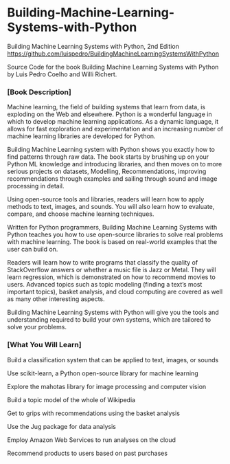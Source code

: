 # Building-Machine-Learning-Systems-with-Python
Building Machine Learning Systems with Python, 2nd Edition
https://github.com/luispedro/BuildingMachineLearningSystemsWithPython

Source Code for the book Building Machine Learning Systems with Python by Luis Pedro Coelho and Willi Richert.

### **[Book Description]**
Machine learning, the field of building systems that learn from data, is exploding on the Web and elsewhere. Python is a wonderful language in which to develop machine learning applications. As a dynamic language, it allows for fast exploration and experimentation and an increasing number of machine learning libraries are developed for Python.

Building Machine Learning system with Python shows you exactly how to find patterns through raw data. The book starts by brushing up on your Python ML knowledge and introducing libraries, and then moves on to more serious projects on datasets, Modelling, Recommendations, improving recommendations through examples and sailing through sound and image processing in detail. 

Using open-source tools and libraries, readers will learn how to apply methods to text, images, and sounds. You will also learn how to evaluate, compare, and choose machine learning techniques. 

Written for Python programmers, Building Machine Learning Systems with Python teaches you how to use open-source libraries to solve real problems with machine learning. The book is based on real-world examples that the user can build on.

Readers will learn how to write programs that classify the quality of StackOverflow answers or whether a music file is Jazz or Metal. They will learn regression, which is demonstrated on how to recommend movies to users. Advanced topics such as topic modeling (finding a text’s most important topics), basket analysis, and cloud computing are covered as well as many other interesting aspects.

Building Machine Learning Systems with Python will give you the tools and understanding required to build your own systems, which are tailored to solve your problems.


### **[What You Will Learn]**

Build a classification system that can be applied to text, images, or sounds

Use scikit-learn, a Python open-source library for machine learning

Explore the mahotas library for image processing and computer vision

Build a topic model of the whole of Wikipedia

Get to grips with recommendations using the basket analysis

Use the Jug package for data analysis

Employ Amazon Web Services to run analyses on the cloud

Recommend products to users based on past purchases
